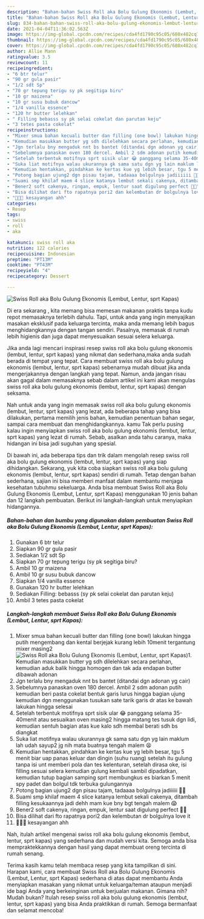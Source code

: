 ```yaml
---
description: "Bahan-bahan Swiss Roll aka Bolu Gulung Ekonomis (Lembut, Lentur, sprt Kapas) yang lezat Untuk Jualan"
title: "Bahan-bahan Swiss Roll aka Bolu Gulung Ekonomis (Lembut, Lentur, sprt Kapas) yang lezat Untuk Jualan"
slug: 834-bahan-bahan-swiss-roll-aka-bolu-gulung-ekonomis-lembut-lentur-sprt-kapas-yang-lezat-untuk-jualan
date: 2021-04-04T11:36:02.563Z
image: https://img-global.cpcdn.com/recipes/cda4fd1790c95c05/680x482cq70/swiss-roll-aka-bolu-gulung-ekonomis-lembut-lentur-sprt-kapas-foto-resep-utama.jpg
thumbnail: https://img-global.cpcdn.com/recipes/cda4fd1790c95c05/680x482cq70/swiss-roll-aka-bolu-gulung-ekonomis-lembut-lentur-sprt-kapas-foto-resep-utama.jpg
cover: https://img-global.cpcdn.com/recipes/cda4fd1790c95c05/680x482cq70/swiss-roll-aka-bolu-gulung-ekonomis-lembut-lentur-sprt-kapas-foto-resep-utama.jpg
author: Allie Mann
ratingvalue: 3.5
reviewcount: 11
recipeingredient:
- "6 btr telur"
- "90 gr gula pasir"
- "1/2 sdt Sp"
- "70 gr tepung terigu sy pk segitiga biru"
- "10 gr maizena"
- "10 gr susu bubuk dancow"
- "1/4 vanilla essence"
- "120 hr butter lelehkan"
- " Filling bebasss sy pk selai cokelat dan parutan keju"
- "3 tetes pasta cokelat"
recipeinstructions:
- "Mixer smua bahan kecuali butter dan filling (one bowl) lakukan hingga putih mengembang dan kental berjejak kurang lebih 10menit tergantung mixer masing2"
- "Kemudian masukkan butter yg sdh dilelehkan secara perlahan, kemudian aduk balik hingga homogen dan tak ada endapan butter dibawah adonan"
- "Jgn terlalu bny mengaduk nnt bs bantet (ditandai dgn adonan yg cair)"
- "Sebelumnya panaskan oven 180 dercel. Ambil 2 sdm adonan putih kemudian beri pasta cokelat bentuk garis lurus hingga bagian ujung kemudian dgn menggunakan tusukan sate tarik garis dr atas ke bawah lakukan hingga selesai"
- "Setelah terbentuk motifnya sprt sisik ular 😂 panggang selama 35-40menit atau sesuaikan oven masing2 hingga matang tes tusuk dgn lidi, kemudian sentuh bagian atas kue kalo sdh membal berati sdh bs diangkat"
- "Suka liat motifnya walau ukurannya gk sama satu dgn yg lain maklum lah udah sayup2 jg nih mata buatnya tengah malem 😫"
- "Kemudian hentakkan, pindahkan ke kertas kue yg lebih besar, tgu 5 menit biar uap panas keluar dan dingin (suhu ruang) setelah itu gulung tanpa isi unt memberi pola dan tes kelenturan, setelah dirasa oke, isi filling sesuai selera kemudian gulung kembali sambil dipadatkan, kemudian tutup bagian samping sprt membungkus es biarkan 5 menit spy padet dan bolgul tdk terbuka gulungannya"
- "Potong bagian ujung2 dgn pisau tajam, tadaaaa bolgulnya jadiiiiii 👌🏻"
- "Suami smp khilaf maem 4 slice katanya lembut sekali cakenya, ditambah filling kesukaannya jadi dehh mam kue bny bgt tengah malem 😱"
- "Bener2 soft cakenya, ringan, empuk, lentur saat digulung perfect 👌🏻"
- "Bisa dilihat dari fto rapatnya pori2 dan kelembutan dr bolgulnya love it"
- "🍰👌🏻 kesayangan ahh"
categories:
- Resep
tags:
- swiss
- roll
- aka

katakunci: swiss roll aka 
nutrition: 122 calories
recipecuisine: Indonesian
preptime: "PT13M"
cooktime: "PT43M"
recipeyield: "4"
recipecategory: Dessert

---
```



![Swiss Roll aka Bolu Gulung Ekonomis (Lembut, Lentur, sprt Kapas)](https://img-global.cpcdn.com/recipes/cda4fd1790c95c05/680x482cq70/swiss-roll-aka-bolu-gulung-ekonomis-lembut-lentur-sprt-kapas-foto-resep-utama.jpg)

Di era  sekarang , kita memang bisa memesan makanan praktis tanpa kudu repot memasaknya terlebih dahulu. Tapi, untuk anda yang ingin menyajikan masakan eksklusif pada keluarga tercinta, maka anda memang lebih bagus menghidangkannya dengan tangan sendiri. Pasalnya, memasak di rumah lebih higienis dan juga dapat menyesuaikan sesuai selera keluarga.

Jika anda lagi mencari inspirasi resep swiss roll aka bolu gulung ekonomis (lembut, lentur, sprt kapas) yang nikmat dan sederhana,maka anda sudah berada di tempat yang tepat. Cara membuat swiss roll aka bolu gulung ekonomis (lembut, lentur, sprt kapas)  sebenarnya mudah dibuat jika anda mengerjakannya dengan langkah yang tepat. Namun, anda jangan risau akan gagal dalam memasaknya 
sebab dalam artikel ini kami akan mengulas swiss roll aka bolu gulung ekonomis (lembut, lentur, sprt kapas) dengan seksama.  



Nah untuk anda yang ingin memasak swiss roll aka bolu gulung ekonomis (lembut, lentur, sprt kapas) yang lezat, ada beberapa tahap yang bisa dilakukan, pertama memilih jenis bahan, kemudian penentuan bahan segar, sampai cara membuat dan menghidangkannya. kamu Tak perlu pusing kalau ingin menyiapkan swiss roll aka bolu gulung ekonomis (lembut, lentur, sprt kapas) yang lezat di rumah. Sebab, asalkan anda  tahu caranya, maka hidangan ini bisa jadi suguhan yang spesial.

Di bawah ini, ada beberapa tips dan trik dalam mengolah resep swiss roll aka bolu gulung ekonomis (lembut, lentur, sprt kapas) yang siap dihidangkan. Sekarang, yuk kita coba siapkan swiss roll aka bolu gulung ekonomis (lembut, lentur, sprt kapas) sendiri di rumah. Tetap dengan bahan sederhana, sajian ini bisa memberi manfaat dalam membantu menjaga kesehatan tubuhmu sekeluarga. Anda bisa membuat Swiss Roll aka Bolu Gulung Ekonomis (Lembut, Lentur, sprt Kapas) menggunakan 10 jenis bahan dan 12 langkah pembuatan. Berikut ini langkah-langkah untuk menyiapkan hidangannya.

<!--inarticleads1-->

##### Bahan-bahan dan bumbu yang digunakan dalam pembuatan Swiss Roll aka Bolu Gulung Ekonomis (Lembut, Lentur, sprt Kapas):

1. Gunakan 6 btr telur
1. Siapkan 90 gr gula pasir
1. Sediakan 1/2 sdt Sp
1. Siapkan 70 gr tepung terigu (sy pk segitiga biru?
1. Ambil 10 gr maizena
1. Ambil 10 gr susu bubuk dancow
1. Siapkan 1/4 vanilla essence
1. Gunakan 120 hr butter lelehkan
1. Sediakan  Filling: bebasss (sy pk selai cokelat dan parutan keju)
1. Ambil 3 tetes pasta cokelat




<!--inarticleads2-->

##### Langkah-langkah membuat Swiss Roll aka Bolu Gulung Ekonomis (Lembut, Lentur, sprt Kapas):

1. Mixer smua bahan kecuali butter dan filling (one bowl) lakukan hingga putih mengembang dan kental berjejak kurang lebih 10menit tergantung mixer masing2
<img src="https://img-global.cpcdn.com/steps/7948cbaf12232acf/160x128cq70/swiss-roll-aka-bolu-gulung-ekonomis-lembut-lentur-sprt-kapas-langkah-memasak-1-foto.jpg" alt="Swiss Roll aka Bolu Gulung Ekonomis (Lembut, Lentur, sprt Kapas)">1. Kemudian masukkan butter yg sdh dilelehkan secara perlahan, kemudian aduk balik hingga homogen dan tak ada endapan butter dibawah adonan
1. Jgn terlalu bny mengaduk nnt bs bantet (ditandai dgn adonan yg cair)
1. Sebelumnya panaskan oven 180 dercel. Ambil 2 sdm adonan putih kemudian beri pasta cokelat bentuk garis lurus hingga bagian ujung kemudian dgn menggunakan tusukan sate tarik garis dr atas ke bawah lakukan hingga selesai
1. Setelah terbentuk motifnya sprt sisik ular 😂 panggang selama 35-40menit atau sesuaikan oven masing2 hingga matang tes tusuk dgn lidi, kemudian sentuh bagian atas kue kalo sdh membal berati sdh bs diangkat
1. Suka liat motifnya walau ukurannya gk sama satu dgn yg lain maklum lah udah sayup2 jg nih mata buatnya tengah malem 😫
1. Kemudian hentakkan, pindahkan ke kertas kue yg lebih besar, tgu 5 menit biar uap panas keluar dan dingin (suhu ruang) setelah itu gulung tanpa isi unt memberi pola dan tes kelenturan, setelah dirasa oke, isi filling sesuai selera kemudian gulung kembali sambil dipadatkan, kemudian tutup bagian samping sprt membungkus es biarkan 5 menit spy padet dan bolgul tdk terbuka gulungannya
1. Potong bagian ujung2 dgn pisau tajam, tadaaaa bolgulnya jadiiiiii 👌🏻
1. Suami smp khilaf maem 4 slice katanya lembut sekali cakenya, ditambah filling kesukaannya jadi dehh mam kue bny bgt tengah malem 😱
1. Bener2 soft cakenya, ringan, empuk, lentur saat digulung perfect 👌🏻
1. Bisa dilihat dari fto rapatnya pori2 dan kelembutan dr bolgulnya love it
1. 🍰👌🏻 kesayangan ahh




Nah, itulah artikel mengenai  swiss roll aka bolu gulung ekonomis (lembut, lentur, sprt kapas)  yang sederhana dan mudah versi kita. Semoga anda bisa mempraktekkannya dengan hasil yang dapat membuat oreng tercinta di rumah senang. 

Terima kasih kamu telah membaca resep yang kita tampilkan di sini. Harapan kami, cara membuat  Swiss Roll aka Bolu Gulung Ekonomis (Lembut, Lentur, sprt Kapas) sederhana di atas dapat membantu Anda menyiapkan masakan yang nikmat untuk keluarga/teman ataupun menjadi ide bagi Anda yang berkeinginan untuk berjualan makanan. Gimana nih? Mudah bukan? Itulah resep swiss roll aka bolu gulung ekonomis (lembut, lentur, sprt kapas) yang bisa Anda praktikkan di rumah. Semoga bermanfaat dan selamat mencoba!

